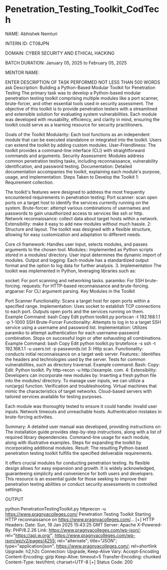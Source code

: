 # Penetration_Testing_Toolkit_CodTech
NAME: Abhishek Nemturi

INTERN ID: CT08JPN

DOMAIN: CYBER SECURITY AND ETHICAL HACKING

BATCH DURATION: January 05, 2025 to February 05, 2025

MENTOR NAME:

ENTER DESCRIPTION OF TASK PERFORMED NOT LESS THAN 500 WORDS ask Description: Building a Python-Based Modular Toolkit for Penetration Testing The primary task was to develop a Python-based modular penetration testing toolkit comprising multiple modules like a port scanner, brute-forcer, and other essential tools used in security assessment. The objective of this toolkit is to provide penetration testers with a streamlined and extensible solution for evaluating system vulnerabilities. Each module was developed with reusability, efficiency, and clarity in mind, ensuring the toolkit could serve as a learning resource for security practitioners.

Goals of the Toolkit Modularity: Each tool functions as an independent module that can be executed standalone or integrated into the toolkit. Users can extend the toolkit by adding custom modules. User-Friendliness: The toolkit provides a command-line interface (CLI) with straightforward commands and arguments. Security Assessment: Modules address common penetration testing tasks, including reconnaissance, vulnerability identification, and password testing. Documentation: Detailed documentation accompanies the toolkit, explaining each module's purpose, usage, and implementation. Steps Taken to Develop the Toolkit 1: Requirement collection.

The toolkit's features were designed to address the most frequently encountered requirements in penetration testing: Port scanner: scan open ports on a target host to identify the services currently running on the system. Brute-forcer: attempt various combinations of usernames and passwords to gain unauthorized access to services like ssh or http. Network reconnaissance: collect data about target hosts within a network. Extensibility: make it easy to add new modules without much hassle. 2: Structure and layout. The toolkit was designed with a flexible structure, allowing for easy customization and adaptation to different needs.

Core cli framework: Handles user input, selects modules, and passes arguments to the chosen tool. Modules:: Implemented as Python scripts stored in a modules/ directory. User input determines the dynamic import of modules. Output and logging: Each module has a standardized output format and the option to log data for further analysis. 3. Implementation The toolkit was implemented in Python, leveraging libraries such as:

socket: For port scanning and networking tasks. paramiko: For SSH brute-forcing. requests: For HTTP-based reconnaissance and brute-forcing. argparse: For CLI argument parsing. Key Modules in the Toolkit

Port Scanner Functionality: Scans a target host for open ports within a specified range. Implementation: Uses socket to establish TCP connections to each port. Outputs open ports and the services running on them. Example Command: bash Copy Edit python toolkit.py portscan -t 192.168.1.1 -p 1-1000 SSH Brute-Forcer Functionality: Attempts to log in to a target SSH service using a username and password list. Implementation: Utilizes paramiko to attempt authentication for each username-password combination. Stops on successful login or after exhausting all combinations. Example Command: bash Copy Edit python toolkit.py bruteforce -s ssh -t 192.168.1.1 -u users.txt -p passwords.txt 3: Http scan. Functionality: conducts initial reconnaissance on a target web server. Features:: Identifies the headers and technologies used by the server. Tests for common vulnerabilities, such as directory traversal. Example command: Bash: Copy: Edit: Python toolkit. Py http-recon -u http://example. com. 4: Extensibility: Developers can incorporate new modules by: Inserting a fresh python file into the modules/ directory. To manage user inputs, we can utilize a run(args) function. Verification and troubleshooting. Virtual machines that mimic the characteristics of target networks. Cloud-based servers with tailored services available for testing purposes.

Each module was thoroughly tested to ensure it could handle: Invalid user inputs. Network timeouts and unreachable hosts. Authentication mistakes in brute-forcing activities.

Summary: A detailed user manual was developed, providing instructions on: The installation guide provides step-by-step instructions, along with a list of required library dependencies. Command-line usage for each module, along with illustrative examples. Steps for expanding the toolkit by incorporating additional modules. Result: The resulting Python-based penetration testing toolkit fulfills the specified deliverable requirements.

It offers crucial modules for conducting penetration testing. Its flexible design allows for easy expansion and growth. It is widely acknowledged, guaranteeing simplicity and convenience for both users and developers. This resource is an essential guide for those seeking to improve their penetration testing abilities or conduct security assessments in controlled settings.

OUTPUT

python PenetrationTestingToolkit.py httprecon -u https://www.pragnyacolleges.com/
Penetration Testing Toolkit
Starting HTTP reconnaissance on https://www.pragnyacolleges.com/... [+] HTTP Headers: Date: Sun, 19 Jan 2025 15:43:25 GMT Server: Apache X-Powered-By: PHP/8.2.26 Link: https://www.pragnyacolleges.com/wp-json/; rel="https://api.w.org/", https://www.pragnyacolleges.com/wp-json/wp/v2/pages/4255; rel="alternate"; title="JSON"; type="application/json", https://www.pragnyacolleges.com/; rel=shortlink Upgrade: h2,h2c Connection: Upgrade, Keep-Alive Vary: Accept-Encoding Content-Encoding: gzip Keep-Alive: timeout=5 Transfer-Encoding: chunked Content-Type: text/html; charset=UTF-8 [+] Status Code: 200

